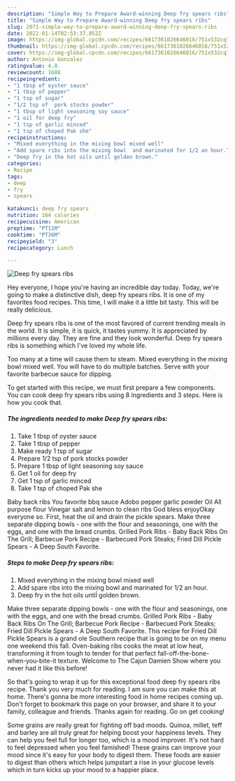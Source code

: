 ```yaml
---
description: "Simple Way to Prepare Award-winning Deep fry spears ribs"
title: "Simple Way to Prepare Award-winning Deep fry spears ribs"
slug: 2071-simple-way-to-prepare-award-winning-deep-fry-spears-ribs
date: 2022-01-14T02:53:37.852Z
image: https://img-global.cpcdn.com/recipes/6617361026646016/751x532cq70/deep-fry-spears-ribs-recipe-main-photo.jpg
thumbnail: https://img-global.cpcdn.com/recipes/6617361026646016/751x532cq70/deep-fry-spears-ribs-recipe-main-photo.jpg
cover: https://img-global.cpcdn.com/recipes/6617361026646016/751x532cq70/deep-fry-spears-ribs-recipe-main-photo.jpg
author: Antonio Gonzalez
ratingvalue: 4.8
reviewcount: 1688
recipeingredient:
- "1 tbsp of oyster sauce"
- "1 tbsp of pepper"
- "1 tsp of sugar"
- "1/2 tsp of  pork stocks powder"
- "1 tbsp of light seasoning soy sauce"
- "1 oil for deep fry"
- "1 tsp of garlic minced"
- "1 tsp of choped Pak she"
recipeinstructions:
- "Mixed everything in the mixing bowl mixed well"
- "Add spare ribs into the mixing bowl  and marinated for 1/2 an hour."
- "Deep fry in the hot oils untiĺ golden brown."
categories:
- Recipe
tags:
- deep
- fry
- spears

katakunci: deep fry spears 
nutrition: 164 calories
recipecuisine: American
preptime: "PT11M"
cooktime: "PT36M"
recipeyield: "3"
recipecategory: Lunch

---
```



![Deep fry spears ribs](https://img-global.cpcdn.com/recipes/6617361026646016/751x532cq70/deep-fry-spears-ribs-recipe-main-photo.jpg)

Hey everyone, I hope you're having an incredible day today. Today, we're going to make a distinctive dish, deep fry spears ribs. It is one of my favorites food recipes. This time, I will make it a little bit tasty. This will be really delicious.

Deep fry spears ribs is one of the most favored of current trending meals in the world. It is simple, it is quick, it tastes yummy. It is appreciated by millions every day. They are fine and they look wonderful. Deep fry spears ribs is something which I've loved my whole life.

Too many at a time will cause them to steam. Mixed everything in the mixing bowl mixed well. You will have to do multiple batches. Serve with your favorite barbecue sauce for dipping.


To get started with this recipe, we must first prepare a few components. You can cook deep fry spears ribs using 8 ingredients and 3 steps. Here is how you cook that.

<!--inarticleads1-->

##### The ingredients needed to make Deep fry spears ribs:

1. Take 1 tbsp of oyster sauce
1. Take 1 tbsp of pepper
1. Make ready 1 tsp of sugar
1. Prepare 1/2 tsp of  pork stocks powder
1. Prepare 1 tbsp of light seasoning soy sauce
1. Get 1 oil for deep fry
1. Get 1 tsp of garlic minced
1. Take 1 tsp of choped Pak she


Baby back ribs You favorite bbq sauce Adobo pepper garlic powder Oil All purpose flour Vinegar salt and lemon to clean ribs God bless enjoyOkay everyone so. First, heat the oil and drain the pickle spears. Make three separate dipping bowls - one with the flour and seasonings, one with the eggs, and one with the bread crumbs. Grilled Pork Ribs - Baby Back Ribs On The Grill; Barbecue Pork Recipe - Barbecued Pork Steaks; Fried Dill Pickle Spears - A Deep South Favorite. 

<!--inarticleads2-->

##### Steps to make Deep fry spears ribs:

1. Mixed everything in the mixing bowl mixed well
1. Add spare ribs into the mixing bowl  and marinated for 1/2 an hour.
1. Deep fry in the hot oils untiĺ golden brown.


Make three separate dipping bowls - one with the flour and seasonings, one with the eggs, and one with the bread crumbs. Grilled Pork Ribs - Baby Back Ribs On The Grill; Barbecue Pork Recipe - Barbecued Pork Steaks; Fried Dill Pickle Spears - A Deep South Favorite. This recipe for Fried Dill Pickle Spears is a grand ole Southern recipe that is going to be on my menu one weekend this fall. Oven-baking ribs cooks the meat at low heat, transforming it from tough to tender for that perfect fall-off-the-bone-when-you-bite-it texture. Welcome to The Cajun Damien Show where you never had it like this before! 

So that's going to wrap it up for this exceptional food deep fry spears ribs recipe. Thank you very much for reading. I am sure you can make this at home. There's gonna be more interesting food in home recipes coming up. Don't forget to bookmark this page on your browser, and share it to your family, colleague and friends. Thanks again for reading. Go on get cooking!

Some grains are really great for fighting off bad moods. Quinoa, millet, teff and barley are all truly great for helping boost your happiness levels. They can help you feel full for longer too, which is a mood improver. It's not hard to feel depressed when you feel famished! These grains can improve your mood since it's easy for your body to digest them. These foods are easier to digest than others which helps jumpstart a rise in your glucose levels which in turn kicks up your mood to a happier place.
